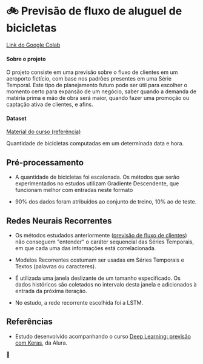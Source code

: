 # :bike: Previsão de fluxo de aluguel de bicicletas

[Link do Google Colab](https://colab.research.google.com/drive/1YeAfleLAfa_g_sAKxwH65B_19JrncxL5?usp=sharing)

#### Sobre o projeto

O projeto consiste em uma previsão sobre o fluxo de clientes em um aeroporto fictício, com base nos padrões presentes em uma Série Temporal. Este tipo de planejamento futuro pode ser útil para escolher o momento certo para expansão de um negócio, saber quando a demanda de matéria prima e mão de obra será maior, quando fazer uma promoção ou captação ativa de clientes, e afins.

#### Dataset 

[Material do curso (referência)](https://raw.githubusercontent.com/alura-cursos/deeptime/aula4/bicicletas.csv) 

Quantidade de bicicletas computadas em um determinada data e hora.


## Pré-processamento

* A quantidade de bicicletas foi escalonada. Os métodos que serão experimentados no estudos utilizam Gradiente Descendente, que funcionam melhor com entradas neste formato

* 90% dos dados foram atribuídos ao conjunto de treino, 10% ao de teste.

## Redes Neurais Recorrentes

* Os métodos estudados anteriormente ([previsão de fluxo de clientes](https://colab.research.google.com/drive/1Lna_c5YRh7R7HjZQpWZKgwpneyMkqlbY?usp=sharing)) não conseguem "entender" o caráter sequencial das Séries Temporais, em que cada uma das informações está correlacionada.

* Modelos Recorrentes costumam ser usadas em Séries Temporais e Textos (palavras ou caracteres).

* É utilizada uma janela deslizante de um tamanho especificado. Os dados históricos são coletados no intervalo desta janela e adicionados à entrada da próxima iteração.

* No estudo, a rede recorrente escolhida foi a LSTM.


## Referências 

* Estudo desenvolvido acompanhando o curso [Deep Learning: previsão com Keras](https://cursos.alura.com.br/course/deep-learning-previsao-keras), da Alura.

:seedling:
